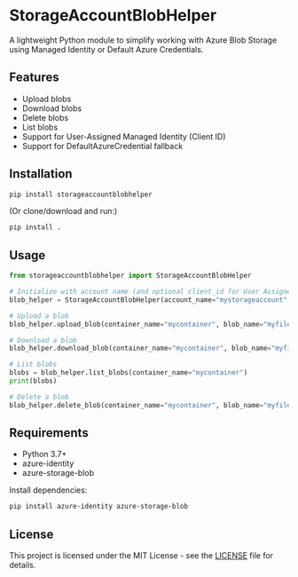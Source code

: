 # StorageAccountBlobHelper

A lightweight Python module to simplify working with Azure Blob Storage using Managed Identity or Default Azure Credentials.

## Features

- Upload blobs
- Download blobs
- Delete blobs
- List blobs
- Support for User-Assigned Managed Identity (Client ID)
- Support for DefaultAzureCredential fallback

## Installation

```bash
pip install storageaccountblobhelper
```

(Or clone/download and run:)
```bash
pip install .
```

## Usage

```python
from storageaccountblobhelper import StorageAccountBlobHelper

# Initialize with account name (and optional client_id for User Assigned Identity)
blob_helper = StorageAccountBlobHelper(account_name="mystorageaccount", client_id="your-client-id-optional")

# Upload a blob
blob_helper.upload_blob(container_name="mycontainer", blob_name="myfile.txt", file_path="./myfile.txt")

# Download a blob
blob_helper.download_blob(container_name="mycontainer", blob_name="myfile.txt", file_path="./downloaded.txt")

# List blobs
blobs = blob_helper.list_blobs(container_name="mycontainer")
print(blobs)

# Delete a blob
blob_helper.delete_blob(container_name="mycontainer", blob_name="myfile.txt")
```

## Requirements

- Python 3.7+
- azure-identity
- azure-storage-blob

Install dependencies:

```bash
pip install azure-identity azure-storage-blob
```

## License

This project is licensed under the MIT License - see the [LICENSE](LICENSE) file for details.
